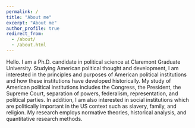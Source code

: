 ```yaml
---
permalink: /
title: "About me"
excerpt: "About me"
author_profile: true
redirect_from: 
  - /about/
  - /about.html
---
```


Hello. I am a Ph.D. candidate in political science at Claremont Graduate University. Studying American political thought and development, I am interested in the principles and purposes of American political institutions and how these institutions have developed historically. My study of American political institutions includes the Congress, the President, the Supreme Court, separation of powers, federalism, representation, and political parties. In addition, I am also interested in social institutions which are politically important in the US context such as slavery, family, and religion. My research employs normative theories, historical analysis, and quantitative research methods.
